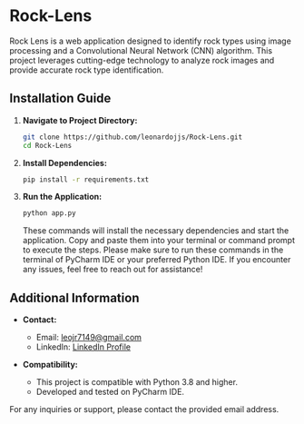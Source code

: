 # Rock-Lens

Rock Lens is a web application designed to identify rock types using image processing and a Convolutional Neural Network (CNN) algorithm. This project leverages cutting-edge technology to analyze rock images and provide accurate rock type identification.

## Installation Guide

1. **Navigate to Project Directory:**

    ```bash
    git clone https://github.com/leonardojjs/Rock-Lens.git
    cd Rock-Lens
    ```

2. **Install Dependencies:**

    ```bash
    pip install -r requirements.txt
    ```

3. **Run the Application:**

    ```bash
    python app.py
    ```

    These commands will install the necessary dependencies and start the application. Copy and paste them into your terminal or command prompt to execute the steps. Please make sure to run these commands in the terminal of PyCharm IDE or your preferred Python IDE. If you encounter any issues, feel free to reach out for assistance!

## Additional Information

- **Contact:**
    - Email: leojr7149@gmail.com
    - LinkedIn: [LinkedIn Profile](https://www.linkedin.com/in/leonardojjs/)

- **Compatibility:**
    - This project is compatible with Python 3.8 and higher.
    - Developed and tested on PyCharm IDE.

For any inquiries or support, please contact the provided email address.

